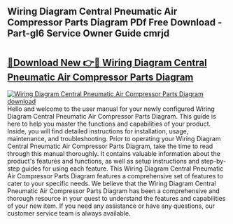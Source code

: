 ## Wiring Diagram Central Pneumatic Air Compressor Parts Diagram PDf Free Download - Part-gI6 Service Owner Guide cmrjd

# <h2><a href="http://dfqqy3.blite.top/?on=Wiring+Diagram+Central+Pneumatic+Air+Compressor+Parts+Diagram">🔗Download New 👉🔴 Wiring Diagram Central Pneumatic Air Compressor Parts Diagram</a></h2>

[![Wiring Diagram Central Pneumatic Air Compressor Parts Diagram download](https://i.imgur.com/lujVjoI.png)](http://dfqqy3.blite.top/?on=Wiring+Diagram+Central+Pneumatic+Air+Compressor+Parts+Diagram)
Hello and welcome to the user manual for your newly configured Wiring Diagram Central Pneumatic Air Compressor Parts Diagram. This guide is here to help you master the functions and capabilities of your product. Inside, you will find detailed instructions for installation, usage, maintenance, and troubleshooting. Prior to operating your Wiring Diagram Central Pneumatic Air Compressor Parts Diagram, take the time to read through this manual thoroughly. It contains valuable information about the product's features and functions, as well as setup instructions and step-by-step guides for using each feature. This Wiring Diagram Central Pneumatic Air Compressor Parts Diagram features a comprehensive set of features to cater to your specific needs. We believe that the Wiring Diagram Central Pneumatic Air Compressor Parts Diagram has been a comprehensive and thorough resource in your quest to understand the features and capabilities of your new item. If you need any assistance or have any questions, our customer service team is always available.
